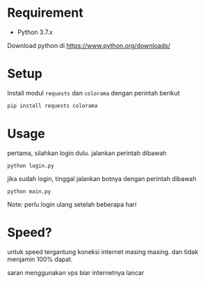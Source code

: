 # Requirement
- Python 3.7.x

Download python di https://www.python.org/downloads/
# Setup
Install modul `requests` dan `colorama` dengan perintah berikut
```sh
pip install requests colorama
```
# Usage
pertama, silahkan login dulu. jalankan perintah dibawah
```
python login.py
```
jika sudah login, tinggal jalankan botnya dengan perintah dibawah
```
python main.py
```
Note: perlu login ulang setelah beberapa hari
# Speed?
untuk speed tergantung koneksi internet masing masing.
dan tidak menjamin 100% dapat.

saran menggunakan vps biar internetnya lancar
